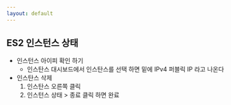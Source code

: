 ```yaml
---
layout: default
---
```

## ES2 인스턴스 상태
- 인스턴스 아이피 확인 하기
    - 인스탄스 대시보드에서 인스탄스를 선택 하면 밑에 IPv4 퍼블릭 IP 라고 나온다
- 인스탄스 삭제 
    1. 인스탄스 오른쪽 클릭 
    2. 인스턴스 상태 > 종료 클릭 하면 완료


